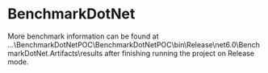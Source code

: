 # BenchmarkDotNet

More benchmark information can be found at ...\BenchmarkDotNetPOC\BenchmarkDotNetPOC\bin\Release\net6.0\BenchmarkDotNet.Artifacts\results after finishing running the project on Release mode.
